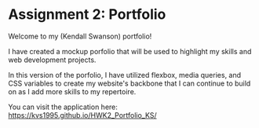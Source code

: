 # Assignment 2: Portfolio

Welcome to my (Kendall Swanson) portfolio! 

I have created a mockup porfolio that will be used to highlight my skills and web development projects. 

In this version of the porfolio, I have utilized flexbox, media queries, and CSS variables to create my website's backbone that I can continue to build on as I add more skills to my repertoire. 

You can visit the application here: https://kvs1995.github.io/HWK2_Portfolio_KS/


